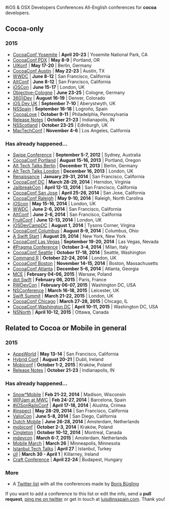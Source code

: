 #iOS & OSX Developers Conferences
All-English conferences for **cocoa** developers.

## Cocoa-only
### 2015
* [CocoaConf Yosemite](http://cocoaconf.com/yosemite) | **April 20-23** | Yosemite National Park, CA
* [CocoaConf PDX](http://cocoaconf.com/portland-2015/home) | **May 8-9** | Portland, OR
* [UIKonf](http://www.uikonf.com) | **May 17-20** | Berlin, Germany
* [CocoaConf Austin](http://cocoaconf.com/austin-2015/home) | **May 22-23** | Austin, TX
* [WWDC](https://developer.apple.com/wwdc/) | **June 8-12** | San Francisco, California
* [AltConf](http://altconf.com/) | **June 8-12** | San Francisco, California
* [iOSCon](https://skillsmatter.com/conferences/6687-ioscon-2015-the-conference-for-ios-and-swift-developers) | **June 15-17** | London, UK
* [Objective-Cologne](http://objcgn.com/) | **June 23-25** | Cologne, Germany
* [360|iDev](http://360idev.com/) | **August 16-19** | Denver, Colorado
* [iOS Dev UK](http://www.iosdevuk.com/) | **September 7-10** | Aberystwyth, UK
* [NSSpain](http://nsspain.com/) | **September 16-18** | Logroño, Spain
* [CocoaLove](http://cocoalove.org) | **October 9-11** | Philadelphia, Pennsylvania
* [Release Notes](http://releasenotes.tv/conference/) | **October 21-23** | Indianapolis, IN
* [NSScotland](http://nsscotland.com/) | **October 23-25** | Edinburgh, UK
* [MacTechConf](http://mactech.com/conference) | **November 4-6** | Los Angeles, California

### Has already happened...
* [Swipe Conference](http://swipeconference.com.au/) | **September 5-7, 2012** | Sydney, Australia
* [CocoaConf Portland](http://cocoaconf.com/portland-2013/home) | **August 15-16, 2013** | Portland, Oregon
* [Alt Tech Talks Berlin](http://www.alt-tech-talks.com) | **December 11, 2013** | Berlin, Germany
* [Alt Tech Talks London](http://www.alttechtalks.com) | **December 16, 2013** | London, UK
* [Renaissance](http://renaissance.io/2014) | **January 29-31, 2014** | San Francisco, California
* [CocoaConf DC](http://cocoaconf.com/dc-2014/home) | **March 28-29, 2014** | Herndon, Virginia
* [JailbreakCon](http://www.jailbreakcon.com/) | **April 12-13, 2014** | San Francisco, California
* [CocoaConf San Jose](http://cocoaconf.com/sanjose-2014/home) | **April 25-26, 2014** | San Jose, California
* [CocoaConf Raleigh](http://cocoaconf.com/raleigh-2014/home) | **May 9-10, 2014** | Raleigh, North Carolina
* [iOScon](https://skillsmatter.com/conferences/1984-ios-exchange-2014) | **May 15-16, 2014** | London, UK
* [WWDC](https://developer.apple.com/wwdc/) | **June 2-6, 2014** | San Francisco, California
* [AltConf](http://www.altconf.com/) | **June 2-6, 2014** | San Francisco, California
* [FruitConf](http://fruitconf.co/) | **June 12-13, 2014** | London, UK
* [iOSDevCampDC](http://iosdevcampdc.com/) | **August 1, 2014** | Tysons Corner, Virgina
* [CocoaConf Columbus](http://cocoaconf.com/columbus-2014/home) | **August 8-9, 2014** | Columbus, Ohio
* [A Swift Start](http://aswiftstart.com/) | **August 29, 2014** | New York, New York
* [CocoaConf Las Vegas](http://cocoaconf.com/lasvegas-2014/home) | **September 19-20, 2014** | Las Vegas, Nevada
* [#Pragma Conference](http://pragmamark.org/eventi/pragma-conference-2014/) | **October 3-4, 2014** | Milan, Italy
* [CocoaConf Seattle](http://cocoaconf.com/seattle-2014/home) | **October 17-18, 2014** | Seattle, Washington
* [Command R](http://cmdrconf.com) | **October 22-24, 2014** | London, UK
* [CocoaConf Boston](http://cocoaconf.com/boston-2014/home) | **November 14-15, 2014** | Boston, Massachusetts
* [CocoaConf Atlanta](http://cocoaconf.com/atlanta-2014/home) | **December 5-6, 2014** | Atlanta, Georgia
* [MCE](http://mceconf.com) | **February 04-06, 2015** | Warsaw, Poland
* [dot Swift](http://www.dotswift.io) | **February 06, 2015** | Paris, France
* [RWDevCon](http://www.rwdevcon.com) | **February 06-07, 2015** | Washington DC, USA
* [NSConference](http://nsconference.com/) | **March 16-18, 2015** | Leicester, UK
* [Swift Summit](http://www.swiftsummit.com) | **March 21-22, 2015** | London, UK
* [CocoaConf Chicago](http://cocoaconf.com/chicago-2015/home) | **March 27-28, 2015** | Chicago, IL
* [CocoaConf Washington DC](http://cocoaconf.com/dc-2015/home) | **April 10-11, 2015** | Washington DC, USA
* [NSNorth](http://nsnorth.ca/) | **April 10-12, 2015** | Ottawa, Canada

## Related to Cocoa or Mobile in general

### 2015
* [AppsWorld](http://www.apps-world.net/northamerica/) | **May 13-14** | San Francisco, California
* [Hybrid Conf](http://hybridconf.net/) | **August 20-21** | Dubli, Ireland
* [Mobiconf](http://www.mobiconf.org/) | **October 1-2, 2015** | Kraków, Poland
* [Release Notes](http://releasenotes.tv/conference/) | **October 21-23** | Indianapolis, IN
 
### Has already happened...
* [Snow*Mobile](http://2014.snow-mobile.org/) | **Feb 21-22, 2014** | Madison, Wisconsin
* [WIPJam at MWC](http://wip.org/wip-event/wipjam-mwc14/) | **Feb 24-27, 2014** | Barcelona, Spain
* [#iOSonRailsConf](http://iosonrailsconf.eu/) | **April 17-18, 2014** | Alushta, Crimea
* [#inspect](http://www.rubymotion.com/conference/2014/) | **May 28-29, 2014** | San Francisco, California
* [ValioCon](http://valiocon.com/) | **June 5-8, 2014** | San Diego, California
* [Dutch Mobile](http://www.mobileconference.nl) | **June 26-28, 2014** | Amsterdam, Netherlands
* [mobiconf](http://www.mobiconf.org/) | **October 2-3, 2014** | Kraków, Poland
* [Çingleton](http://cingleton.com/) | **October 10-12, 2014** | Montreal, Canada
* [mdevcon](http://mdevcon.com/) | **March 6-7, 2015** | Amsterdam, Netherlands
* [Mobile March](http://mobilemarchtc.com/) | **March 26** | Minneapolis, Minnesota
* [Istanbul Tech Talks](http://www.istanbultechtalks.com/) | **April 27** | Istanbul, Turkey
* [úll](http://2015.ull.ie/) | **March 30 - April 1** | Killarney, Ireland
* [Craft Conference](http://craft-conf.com/2015) | **April 22-24** | Budapest, Hungary

### More
* A [Twitter list](https://twitter.com/NeoNacho/lists/cocoaconferences) with all the conferences made by [Boris Bügling](https://twitter.com/NeoNacho)

If you want to add a conference to this list or edit the info, send a **pull request**, [ping me on twitter](https://twitter.com/lascorbe) or get in touch at [luis@nsspain.com](mailto:luis@nsspain.com). Thank you!
